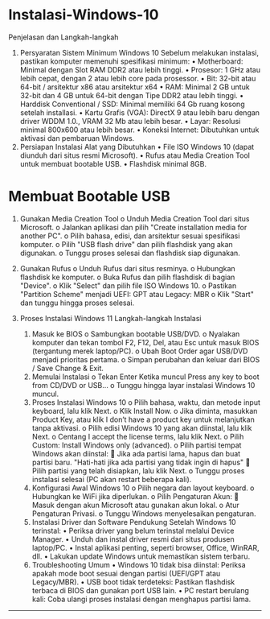 # Instalasi-Windows-10
Penjelasan dan Langkah-langkah

1. Persyaratan Sistem Minimum Windows 10
Sebelum melakukan instalasi, pastikan komputer memenuhi spesifikasi minimum:
	•	Motherboard: Minimal dengan Slot RAM DDR2 atau lebih tinggi.
	•	Prosesor: 1 GHz atau lebih cepat, dengan 2 atau lebih core pada prosessor.
	•	Bit: 32-bit atau 64-bit / arsitektur x86 atau arsitektur x64
	•	RAM: Minimal 2 GB untuk 32-bit dan 4 GB untuk 64-bit dengan Tipe DDR2 atau lebih tinggi.
	•	Harddisk Conventional / SSD: Minimal memiliki 64 Gb ruang kosong setelah installasi.
	•	Kartu Grafis (VGA): DirectX 9 atau lebih baru dengan driver WDDM 1.0., VRAM 32 Mb atau lebih besar.
	•	Layar: Resolusi minimal 800x600 atau lebih besar.
	•	Koneksi Internet: Dibutuhkan untuk aktivasi dan pembaruan Windows.
2. Persiapan Instalasi
Alat yang Dibutuhkan
	•	File ISO Windows 10 (dapat diunduh dari situs resmi Microsoft).
	•	Rufus atau Media Creation Tool untuk membuat bootable USB.
	•	Flashdisk minimal 8GB.

# Membuat Bootable USB
1.	Gunakan Media Creation Tool
	o	Unduh Media Creation Tool dari situs Microsoft.
	o	Jalankan aplikasi dan pilih "Create installation media for another PC".
	o	Pilih bahasa, edisi, dan arsitektur sesuai spesifikasi komputer.
	o	Pilih "USB flash drive" dan pilih flashdisk yang akan digunakan.
	o	Tunggu proses selesai dan flashdisk siap digunakan.
2.	Gunakan Rufus
	o	Unduh Rufus dari situs resminya.
	o	Hubungkan flashdisk ke komputer.
	o	Buka Rufus dan pilih flashdisk di bagian "Device".
	o	Klik "Select" dan pilih file ISO Windows 10.
	o	Pastikan "Partition Scheme" menjadi UEFI: GPT atau Legacy: MBR
	o	Klik "Start" dan tunggu hingga proses selesai.

3. Proses Instalasi Windows 11
	Langkah-langkah Instalasi
	1.	Masuk ke BIOS
		o	Sambungkan bootable USB/DVD.
		o	Nyalakan komputer dan tekan tombol F2, F12, Del, atau Esc untuk masuk BIOS (tergantung merek laptop/PC).
		o	Ubah Boot Order agar USB/DVD menjadi prioritas pertama.
		o	Simpan perubahan dan keluar dari BIOS / Save Change & Exit.
	2.	Memulai Instalasi
		o	Tekan Enter Ketika muncul Press any key to boot from CD/DVD or USB…
		o	Tunggu hingga layar instalasi Windows 10 muncul.
	3.	Proses Instalasi Windows 10
		o	Pilih bahasa, waktu, dan metode input keyboard, lalu klik Next.
		o	Klik Install Now.
		o	Jika diminta, masukkan Product Key, atau klik I don’t have a product key untuk melanjutkan tanpa aktivasi.
		o	Pilih edisi Windows 10 yang akan diinstal, lalu klik Next.
		o	Centang I accept the license terms, lalu klik Next.
		o	Pilih Custom: Install Windows only (advanced).
		o	Pilih partisi tempat Windows akan diinstal: 
				Jika ada partisi lama, hapus dan buat partisi baru. "Hati-hati jika ada partisi yang tidak ingin di hapus"
				Pilih partisi yang telah disiapkan, lalu klik Next.
		o	Tunggu proses instalasi selesai (PC akan restart beberapa kali).
	4.	Konfigurasi Awal Windows 10
		o	Pilih negara dan layout keyboard.
		o	Hubungkan ke WiFi jika diperlukan.
		o	Pilih Pengaturan Akun: 
				Masuk dengan akun Microsoft atau gunakan akun lokal.
		o	Atur Pengaturan Privasi.
		o	Tunggu Windows menyelesaikan pengaturan.
	4. Instalasi Driver dan Software Pendukung
		Setelah Windows 10 terinstal:
			•	Periksa driver yang belum terinstal melalui Device Manager.
			•	Unduh dan instal driver resmi dari situs produsen laptop/PC.
			•	Instal aplikasi penting, seperti browser, Office, WinRAR, dll.
			•	Lakukan update Windows untuk memastikan sistem terbaru.
	5. Troubleshooting Umum
		•	Windows 10 tidak bisa diinstal: Periksa apakah mode boot sesuai dengan partisi (UEFI/GPT atau Legacy/MBR).
		•	USB boot tidak terdeteksi: Pastikan flashdisk terbaca di BIOS dan gunakan port USB lain.
		•	PC restart berulang kali: Coba ulangi proses instalasi dengan menghapus partisi lama.
________________________________________

